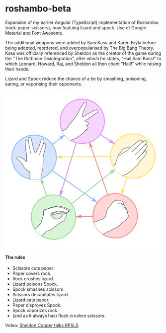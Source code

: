 # roshambo-beta
Expansion of my earlier Angular (TypeScript) implementation of Roshambo (rock-paper-scissors), now featuing lizard and spock. Use of Google Material and Font Awesome.  

The additional weapons were added by Sam Kass and Karen Bryla before being adopted, reordered, and overpopularised by The Big Bang Theory. Kass was officially referenced by Sheldon as the creator of the game during the "The Rothman Disintegration", after which he states, "Hail Sam Kass!" to which Leonard, Howard, Raj, and Sheldon all then chant "Hail!" while raising their hands.    

Lizard and Spock reduce the chance of a tie by smashing, poisoning, eating, or vaporising their opponents.   

![RPSLS](./img/RPSLS.png) 

#### The rules
- Scissors cuts paper.   
- Paper covers rock.    
- Rock crushes lizard.    
- Lizard poisons Spock.    
- Spock smashes scissors.    
- Scissors decapitates lizard.    
- Lizard eats paper.    
- Paper disproves Spock.    
- Spock vaporizes rock.    
- (and as it always has) Rock crushes scissors.   

Video:
<a href="https://www.youtube.com/watch?v=3hxC9bgtA7M">Sheldon Cooper talks RPSLS</a>